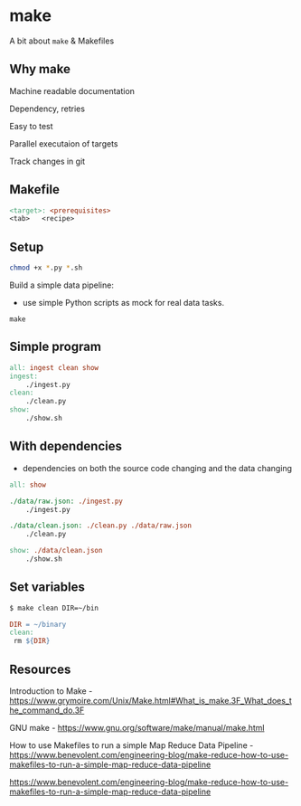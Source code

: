 # make

A bit about `make` & Makefiles


## Why make

Machine readable documentation

Dependency, retries

Easy to test

Parallel executaion of targets

Track changes in git

## Makefile

```makefile
<target>: <prerequisites>
<tab>	<recipe>
```

## Setup

```bash
chmod +x *.py *.sh
```

Build a simple data pipeline:
- use simple Python scripts as mock for real data tasks.

```
make
```


## Simple program

```makefile
all: ingest clean show
ingest: 
	./ingest.py
clean:
	./clean.py
show:
	./show.sh
```


## With dependencies

- dependencies on both the source code changing and the data changing

```makefile
all: show

./data/raw.json: ./ingest.py
	./ingest.py

./data/clean.json: ./clean.py ./data/raw.json
	./clean.py

show: ./data/clean.json
	./show.sh
```


## Set variables

```bash
$ make clean DIR=~/bin
```

```makefile
DIR = ~/binary
clean:
 rm ${DIR}
```

## Resources

Introduction to Make - https://www.grymoire.com/Unix/Make.html#What_is_make.3F_What_does_the_command_do.3F

GNU make - https://www.gnu.org/software/make/manual/make.html

How to use Makefiles to run a simple Map Reduce Data Pipeline - https://www.benevolent.com/engineering-blog/make-reduce-how-to-use-makefiles-to-run-a-simple-map-reduce-data-pipeline

https://www.benevolent.com/engineering-blog/make-reduce-how-to-use-makefiles-to-run-a-simple-map-reduce-data-pipeline
